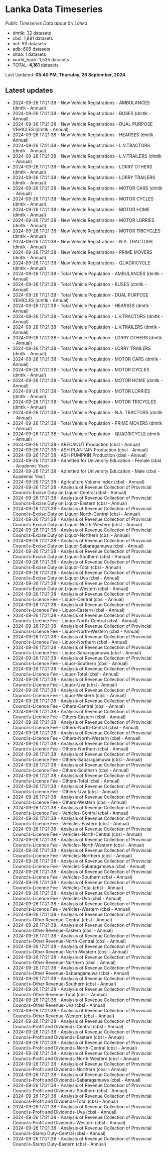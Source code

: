 # Lanka Data Timeseries
*Public Timeseries Data about Sri Lanka*

* dmtlk: 32 datasets
* cbsl: 1,891 datasets
* imf: 93 datasets
* adb: 609 datasets
* sltda: 1 datasets
* world_bank: 1,535 datasets
* TOTAL: **4,161** datasets

Last Updated: **05:40 PM, Thursday, 26 September, 2024**

## Latest updates

* 2024-09-26 17:21:38 - New Vehicle Registrations - AMBULANCES (dmtlk - Annual)
* 2024-09-26 17:21:38 - New Vehicle Registrations - BUSES (dmtlk - Annual)
* 2024-09-26 17:21:38 - New Vehicle Registrations - DUAL PURPOSE VEHICLES (dmtlk - Annual)
* 2024-09-26 17:21:38 - New Vehicle Registrations - HEARSES (dmtlk - Annual)
* 2024-09-26 17:21:38 - New Vehicle Registrations - L.V.TRACTORS (dmtlk - Annual)
* 2024-09-26 17:21:38 - New Vehicle Registrations - L.V.TRAILERS (dmtlk - Annual)
* 2024-09-26 17:21:38 - New Vehicle Registrations - LORRY OTHERS (dmtlk - Annual)
* 2024-09-26 17:21:38 - New Vehicle Registrations - LORRY TRAILERS (dmtlk - Annual)
* 2024-09-26 17:21:38 - New Vehicle Registrations - MOTOR CARS (dmtlk - Annual)
* 2024-09-26 17:21:38 - New Vehicle Registrations - MOTOR CYCLES (dmtlk - Annual)
* 2024-09-26 17:21:38 - New Vehicle Registrations - MOTOR HOME (dmtlk - Annual)
* 2024-09-26 17:21:38 - New Vehicle Registrations - MOTOR LORRIES (dmtlk - Annual)
* 2024-09-26 17:21:38 - New Vehicle Registrations - MOTOR TRICYCLES (dmtlk - Annual)
* 2024-09-26 17:21:38 - New Vehicle Registrations - N.A. TRACTORS (dmtlk - Annual)
* 2024-09-26 17:21:38 - New Vehicle Registrations - PRIME MOVERS (dmtlk - Annual)
* 2024-09-26 17:21:38 - New Vehicle Registrations - QUADRICYCLE (dmtlk - Annual)
* 2024-09-26 17:21:38 - Total Vehicle Population - AMBULANCES (dmtlk - Annual)
* 2024-09-26 17:21:38 - Total Vehicle Population - BUSES (dmtlk - Annual)
* 2024-09-26 17:21:38 - Total Vehicle Population - DUAL PURPOSE VEHICLES (dmtlk - Annual)
* 2024-09-26 17:21:38 - Total Vehicle Population - HEARSES (dmtlk - Annual)
* 2024-09-26 17:21:38 - Total Vehicle Population - L.V.TRACTORS (dmtlk - Annual)
* 2024-09-26 17:21:38 - Total Vehicle Population - L.V.TRAILERS (dmtlk - Annual)
* 2024-09-26 17:21:38 - Total Vehicle Population - LORRY OTHERS (dmtlk - Annual)
* 2024-09-26 17:21:38 - Total Vehicle Population - LORRY TRAILERS (dmtlk - Annual)
* 2024-09-26 17:21:38 - Total Vehicle Population - MOTOR CARS (dmtlk - Annual)
* 2024-09-26 17:21:38 - Total Vehicle Population - MOTOR CYCLES (dmtlk - Annual)
* 2024-09-26 17:21:38 - Total Vehicle Population - MOTOR HOME (dmtlk - Annual)
* 2024-09-26 17:21:38 - Total Vehicle Population - MOTOR LORRIES (dmtlk - Annual)
* 2024-09-26 17:21:38 - Total Vehicle Population - MOTOR TRICYCLES (dmtlk - Annual)
* 2024-09-26 17:21:38 - Total Vehicle Population - N.A. TRACTORS (dmtlk - Annual)
* 2024-09-26 17:21:38 - Total Vehicle Population - PRIME MOVERS (dmtlk - Annual)
* 2024-09-26 17:21:38 - Total Vehicle Population - QUADRICYCLE (dmtlk - Annual)
* 2024-09-26 17:21:38 - ARECANUT Production (cbsl - Annual)
* 2024-09-26 17:21:38 - ASH PLANTAIN Production (cbsl - Annual)
* 2024-09-26 17:21:38 - ASH PUMPKIN Production (cbsl - Annual)
* 2024-09-26 17:21:38 - Admitted for University Education - Female (cbsl - Academic Year)
* 2024-09-26 17:21:38 - Admitted for University Education - Male (cbsl - Academic Year)
* 2024-09-26 17:21:38 - Agriculture Volume Index (cbsl - Annual)
* 2024-09-26 17:21:38 - Analysis of Revenue Collection of Provincial Councils-Excise Duty on Liquor-Central (cbsl - Annual)
* 2024-09-26 17:21:38 - Analysis of Revenue Collection of Provincial Councils-Excise Duty on Liquor-Eastern (cbsl - Annual)
* 2024-09-26 17:21:38 - Analysis of Revenue Collection of Provincial Councils-Excise Duty on Liquor-North-Central (cbsl - Annual)
* 2024-09-26 17:21:38 - Analysis of Revenue Collection of Provincial Councils-Excise Duty on Liquor-North-Western (cbsl - Annual)
* 2024-09-26 17:21:38 - Analysis of Revenue Collection of Provincial Councils-Excise Duty on Liquor-Northern (cbsl - Annual)
* 2024-09-26 17:21:38 - Analysis of Revenue Collection of Provincial Councils-Excise Duty on Liquor-Sabaragamuwa (cbsl - Annual)
* 2024-09-26 17:21:38 - Analysis of Revenue Collection of Provincial Councils-Excise Duty on Liquor-Southern (cbsl - Annual)
* 2024-09-26 17:21:38 - Analysis of Revenue Collection of Provincial Councils-Excise Duty on Liquor-Total (cbsl - Annual)
* 2024-09-26 17:21:38 - Analysis of Revenue Collection of Provincial Councils-Excise Duty on Liquor-Uva (cbsl - Annual)
* 2024-09-26 17:21:38 - Analysis of Revenue Collection of Provincial Councils-Excise Duty on Liquor-Western (cbsl - Annual)
* 2024-09-26 17:21:38 - Analysis of Revenue Collection of Provincial Councils-Licence Fee - Liquor-Central (cbsl - Annual)
* 2024-09-26 17:21:38 - Analysis of Revenue Collection of Provincial Councils-Licence Fee - Liquor-Eastern (cbsl - Annual)
* 2024-09-26 17:21:38 - Analysis of Revenue Collection of Provincial Councils-Licence Fee - Liquor-North-Central (cbsl - Annual)
* 2024-09-26 17:21:38 - Analysis of Revenue Collection of Provincial Councils-Licence Fee - Liquor-North-Western (cbsl - Annual)
* 2024-09-26 17:21:38 - Analysis of Revenue Collection of Provincial Councils-Licence Fee - Liquor-Northern (cbsl - Annual)
* 2024-09-26 17:21:38 - Analysis of Revenue Collection of Provincial Councils-Licence Fee - Liquor-Sabaragamuwa (cbsl - Annual)
* 2024-09-26 17:21:38 - Analysis of Revenue Collection of Provincial Councils-Licence Fee - Liquor-Southern (cbsl - Annual)
* 2024-09-26 17:21:38 - Analysis of Revenue Collection of Provincial Councils-Licence Fee - Liquor-Total (cbsl - Annual)
* 2024-09-26 17:21:38 - Analysis of Revenue Collection of Provincial Councils-Licence Fee - Liquor-Uva (cbsl - Annual)
* 2024-09-26 17:21:38 - Analysis of Revenue Collection of Provincial Councils-Licence Fee - Liquor-Western (cbsl - Annual)
* 2024-09-26 17:21:38 - Analysis of Revenue Collection of Provincial Councils-Licence Fee - Others-Central (cbsl - Annual)
* 2024-09-26 17:21:38 - Analysis of Revenue Collection of Provincial Councils-Licence Fee - Others-Eastern (cbsl - Annual)
* 2024-09-26 17:21:38 - Analysis of Revenue Collection of Provincial Councils-Licence Fee - Others-North-Central (cbsl - Annual)
* 2024-09-26 17:21:38 - Analysis of Revenue Collection of Provincial Councils-Licence Fee - Others-North-Western (cbsl - Annual)
* 2024-09-26 17:21:38 - Analysis of Revenue Collection of Provincial Councils-Licence Fee - Others-Northern (cbsl - Annual)
* 2024-09-26 17:21:38 - Analysis of Revenue Collection of Provincial Councils-Licence Fee - Others-Sabaragamuwa (cbsl - Annual)
* 2024-09-26 17:21:38 - Analysis of Revenue Collection of Provincial Councils-Licence Fee - Others-Southern (cbsl - Annual)
* 2024-09-26 17:21:38 - Analysis of Revenue Collection of Provincial Councils-Licence Fee - Others-Total (cbsl - Annual)
* 2024-09-26 17:21:38 - Analysis of Revenue Collection of Provincial Councils-Licence Fee - Others-Uva (cbsl - Annual)
* 2024-09-26 17:21:38 - Analysis of Revenue Collection of Provincial Councils-Licence Fee - Others-Western (cbsl - Annual)
* 2024-09-26 17:21:38 - Analysis of Revenue Collection of Provincial Councils-Licence Fee - Vehicles-Central (cbsl - Annual)
* 2024-09-26 17:21:38 - Analysis of Revenue Collection of Provincial Councils-Licence Fee - Vehicles-Eastern (cbsl - Annual)
* 2024-09-26 17:21:38 - Analysis of Revenue Collection of Provincial Councils-Licence Fee - Vehicles-North-Central (cbsl - Annual)
* 2024-09-26 17:21:38 - Analysis of Revenue Collection of Provincial Councils-Licence Fee - Vehicles-North-Western (cbsl - Annual)
* 2024-09-26 17:21:38 - Analysis of Revenue Collection of Provincial Councils-Licence Fee - Vehicles-Northern (cbsl - Annual)
* 2024-09-26 17:21:38 - Analysis of Revenue Collection of Provincial Councils-Licence Fee - Vehicles-Sabaragamuwa (cbsl - Annual)
* 2024-09-26 17:21:38 - Analysis of Revenue Collection of Provincial Councils-Licence Fee - Vehicles-Southern (cbsl - Annual)
* 2024-09-26 17:21:38 - Analysis of Revenue Collection of Provincial Councils-Licence Fee - Vehicles-Total (cbsl - Annual)
* 2024-09-26 17:21:38 - Analysis of Revenue Collection of Provincial Councils-Licence Fee - Vehicles-Uva (cbsl - Annual)
* 2024-09-26 17:21:38 - Analysis of Revenue Collection of Provincial Councils-Licence Fee - Vehicles-Western (cbsl - Annual)
* 2024-09-26 17:21:38 - Analysis of Revenue Collection of Provincial Councils-Other Revenue-Central (cbsl - Annual)
* 2024-09-26 17:21:38 - Analysis of Revenue Collection of Provincial Councils-Other Revenue-Eastern (cbsl - Annual)
* 2024-09-26 17:21:38 - Analysis of Revenue Collection of Provincial Councils-Other Revenue-North-Central (cbsl - Annual)
* 2024-09-26 17:21:38 - Analysis of Revenue Collection of Provincial Councils-Other Revenue-North-Western (cbsl - Annual)
* 2024-09-26 17:21:38 - Analysis of Revenue Collection of Provincial Councils-Other Revenue-Northern (cbsl - Annual)
* 2024-09-26 17:21:38 - Analysis of Revenue Collection of Provincial Councils-Other Revenue-Sabaragamuwa (cbsl - Annual)
* 2024-09-26 17:21:38 - Analysis of Revenue Collection of Provincial Councils-Other Revenue-Southern (cbsl - Annual)
* 2024-09-26 17:21:38 - Analysis of Revenue Collection of Provincial Councils-Other Revenue-Total (cbsl - Annual)
* 2024-09-26 17:21:38 - Analysis of Revenue Collection of Provincial Councils-Other Revenue-Uva (cbsl - Annual)
* 2024-09-26 17:21:38 - Analysis of Revenue Collection of Provincial Councils-Other Revenue-Western (cbsl - Annual)
* 2024-09-26 17:21:38 - Analysis of Revenue Collection of Provincial Councils-Profit and Dividends-Central (cbsl - Annual)
* 2024-09-26 17:21:38 - Analysis of Revenue Collection of Provincial Councils-Profit and Dividends-Eastern (cbsl - Annual)
* 2024-09-26 17:21:38 - Analysis of Revenue Collection of Provincial Councils-Profit and Dividends-North-Central (cbsl - Annual)
* 2024-09-26 17:21:38 - Analysis of Revenue Collection of Provincial Councils-Profit and Dividends-North-Western (cbsl - Annual)
* 2024-09-26 17:21:38 - Analysis of Revenue Collection of Provincial Councils-Profit and Dividends-Northern (cbsl - Annual)
* 2024-09-26 17:21:38 - Analysis of Revenue Collection of Provincial Councils-Profit and Dividends-Sabaragamuwa (cbsl - Annual)
* 2024-09-26 17:21:38 - Analysis of Revenue Collection of Provincial Councils-Profit and Dividends-Southern (cbsl - Annual)
* 2024-09-26 17:21:38 - Analysis of Revenue Collection of Provincial Councils-Profit and Dividends-Total (cbsl - Annual)
* 2024-09-26 17:21:38 - Analysis of Revenue Collection of Provincial Councils-Profit and Dividends-Uva (cbsl - Annual)
* 2024-09-26 17:21:38 - Analysis of Revenue Collection of Provincial Councils-Profit and Dividends-Western (cbsl - Annual)
* 2024-09-26 17:21:38 - Analysis of Revenue Collection of Provincial Councils-Stamp Duty-Central (cbsl - Annual)
* 2024-09-26 17:21:38 - Analysis of Revenue Collection of Provincial Councils-Stamp Duty-Eastern (cbsl - Annual)